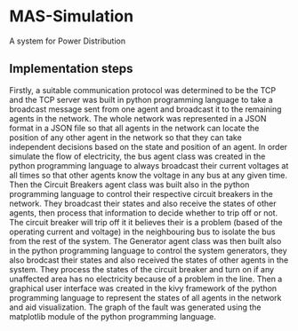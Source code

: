 # MAS-Simulation
A system for Power Distribution

## Implementation steps

Firstly, a suitable communication protocol was determined to be the TCP and the TCP server was built in python programming language to take a broadcast message sent from one agent and broadcast it to the remaining agents in the network. 
The whole network was represented in a JSON format in a JSON file so that all agents in the network can locate the position of any other agent in the network so that they can take independent decisions based on the state and position of an agent.
In order simulate the flow of electricity, the bus agent class was created in the python programming language to always broadcast their current voltages at all times so that other agents know the voltage in any bus at any given time.
Then the Circuit Breakers agent class was built also in the python programming language to control their respective circuit breakers in the network. They broadcast their states and also receive the states of other agents, then process that information to decide whether to trip off or not. The circuit breaker will trip off it it believes their is a problem (based of the operating current and voltage) in the neighbouring bus to isolate the bus from the rest of the system.
The Generator agent class was then built also in the python programming language to control the system generators, they also brodcast their states and also received the states of other agents in the system. They process the states of the circuit breaker and turn on if any unaffected area has no electricity because of a problem in the line.
Then a graphical user interface was created in the kivy framework of the python programming language to represent the states of all agents in the network and aid visualization. The graph of the fault was generated using the matplotlib module of the python programming language.
